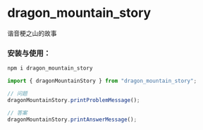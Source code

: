 # dragon_mountain_story
谐音梗之山的故事

### 安装与使用：

``` js
npm i dragon_mountain_story

import { dragonMountainStory } from "dragon_mountain_story";

// 问题  
dragonMountainStory.printProblemMessage();  

// 答案 
dragonMountainStory.printAnswerMessage(); 